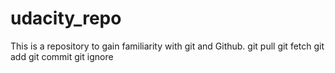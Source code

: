 # udacity_repo
This is a repository to gain familiarity with git and Github.
git pull
git fetch
git add
git commit
git ignore
